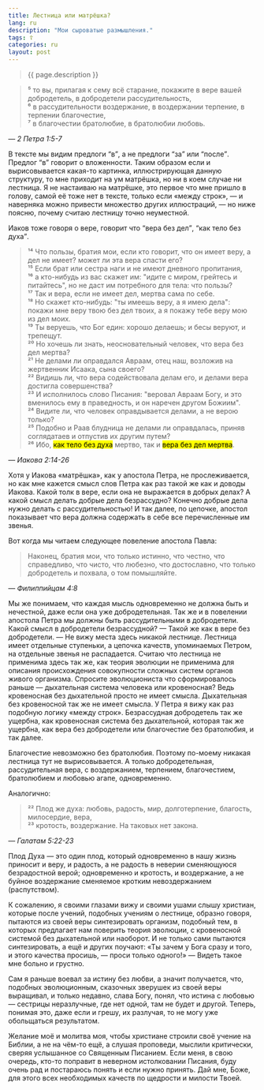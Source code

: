 ```yaml
---
title: Лестница или матрёшка?
lang: ru
description: "Мои сыроватые размышления."
tags: ☦
categories: ru
layout: post
---
```


> {{ page.description }}

> ⁵ то вы, прилагая к сему всё старание, покажите в вере вашей добродетель, в добродетели рассудительность,  
> ⁶ в рассудительности воздержание, в воздержании терпение, в терпении благочестие,  
> ⁷ в благочестии братолюбие, в братолюбии любовь.

— <cite>2&nbsp;Петра&nbsp;1:5-7</cite>

В тексте мы видим предлоги <q>в</q>, а не предлоги <q>за</q> или <q>после</q>. Предлог <q>в</q> говорит о вложенности.
Таким образом если и вырисовывается какая-то картинка, иллюстрирующая данную структуру, то мне приходит на ум матрёшка, но
ни в коем случае ни лестница. Я не настаиваю на матрёшке, это первое что мне пришло в голову, самой её тоже нет в тексте,
только если «между строк», — и наверняка можно привести множество других иллюстраций, — но ниже поясню, почему считаю лестницу точно неуместной.

Иаков тоже говоря о вере, говорит что <q>вера без дел</q>, <q>как тело без духа</q>.

> ¹⁴ Что пользы, братия мои, если кто говорит, что он имеет веру, а дел не имеет? может ли эта вера спасти его?  
> ¹⁵ Если брат или сестра наги и не имеют дневного пропитания,  
> ¹⁶ а кто-нибудь из вас скажет им: "идите с миром, грейтесь и питайтесь", но не даст им потребного для тела: что пользы?  
> ¹⁷ Так и вера, если не имеет дел, мертва сама по себе.  
> ¹⁸ Но скажет кто-нибудь: "ты имеешь веру, а я имею дела": покажи мне веру твою без дел твоих, а я покажу тебе веру мою из дел моих.  
> ¹⁹ Ты веруешь, что Бог един: хорошо делаешь; и бесы веруют, и трепещут.  
> ²⁰ Но хочешь ли знать, неосновательный человек, что вера без дел мертва?  
> ²¹ Не делами ли оправдался Авраам, отец наш, возложив на жертвенник Исаака, сына своего?  
> ²² Видишь ли, что вера содействовала делам его, и делами вера достигла совершенства?  
> ²³ И исполнилось слово Писания: "веровал Авраам Богу, и это вменилось ему в праведность, и он наречен другом Божиим".  
> ²⁴ Видите ли, что человек оправдывается делами, а не верою только?  
> ²⁵ Подобно и Раав блудница не делами ли оправдалась, приняв соглядатаев и отпустив их другим путем?  
> ²⁶ Ибо, <mark>как тело без духа</mark> мертво, так и <mark>вера без дел мертва</mark>.

— <cite>Иакова&nbsp;2:14-26</cite>

Хотя у Иакова «матрёшка», как у апостола Петра, не прослеживается, но как мне кажется смысл слов Петра как раз такой же как и доводы Иакова.
Какой толк в вере, если она не выражается в добрых делах? А какой смысл делать добрые дела безрассудно? Конечно добрые дела
нужно делать с рассудительностью! И так далее, по цепочке, апостол показывает что вера должна содержать в себе все перечисленные им звенья.

Вот когда мы читаем следующее повеление апостола Павла:

> Наконец, братия мои, что только истинно, что честно, что справедливо, что чисто, что любезно, что достославно, что только добродетель и похвала, о том помышляйте.

— <cite>Филиппийцам&nbsp;4:8</cite>

Мы же понимаем, что каждая мысль одновременно не должна быть и нечестной, даже если она уже добродетельная. Так же и в повелении
апостола Петра мы должны быть рассудительными в добродетели. Какой смысл в добродетели безрассудной? — Такой же как в вере без добродетели. — Не вижу места здесь никакой лестнице. Лестница имеет отдельные ступеньки, а цепочка качеств, упоминаемых Петром, на отдельные звенья не распадается.
Считаю что лестница не применима здесь так же, как теория эволюции не применима для описания происхождения совокупности сложных систем органов живого организма.
Спросите эволюциониста что сформировалось раньше — дыхательная система человека или кровеносная? Ведь кровеносная без дыхательной просто не имеет смысла.
Дыхательная без кровеносной так же не имеет смысла. У Петра я вижу как раз подобную логику «между строк». Безрассудная добродетель так же
ущербна, как кровеносная система без дыхательной, которая так же ущербна, как вера без добродетели или благочестие без братолюбия,
и так далее.

Благочестие невозможно без братолюбия. Поэтому по-моему никакая лестница тут не вырисовывается. А только добродетельная,
рассудительная вера, с воздержанием, терпением, благочестием, братолюбием и любовью агапе, одновременно.

Аналогично:

> ²² Плод же духа: любовь, радость, мир, долготерпение, благость, милосердие, вера,  
> ²³ кротость, воздержание. На таковых нет закона.

— <cite>Галатам&nbsp;5:22-23</cite>

Плод Духа — это один плод, который одновременно в нашу жизнь приносит и веру, и радость, а не радость в неверии сменяющуюся
безрадостной верой; одновременно и кротость, и воздержание, а не буйное воздержание сменяемое кротким невоздержанием (распутством).

К сожалению, я своими глазами вижу и своими ушами слышу христиан, которые после учений, подобных учениям о лестнице, образно говоря,
пытаются из своей веры синтезировать организм, подобный тем, в которых предлагает нам поверить теория эволюции, с кровеносной
системой без дыхательной или наоборот. И не только сами пытаются синтезировать, а ещё и других поучают: «Ты зачем у Бога сразу и того,
и этого качества просишь, — проси только одного!» — Видеть такое мне больно и грустно.

Сам я раньше воевал за истину без любви, а значит получается, что, подобных эволюционным, сказочных зверушек из своей веры выращивал, и только недавно, слава Богу, понял, что истина с любовью — сестрицы неразлучные, где нет одной, там не будет и другой. Теперь, понимая это, даже если и грешу, их разлучая, то не могу уже обольщаться результатом.

Желание моё и молитва моя, чтобы христиане строили своё учение на Библии, а не на чём-то ещё, а слушая проповеди, мыслили критически,
сверяя услышанное со Священным Писанием. Если меня, в свою очередь, кто-то поправит в неверном истолковании Писания, буду очень рад и
постараюсь понять и если нужно принять. Дай мне, Боже, для этого всех необходимых качеств по щедрости и милости Твоей.
